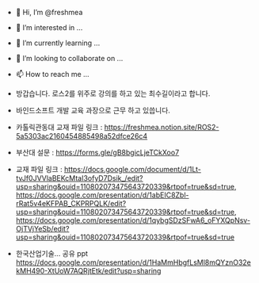 - 👋 Hi, I’m @freshmea
- 👀 I’m interested in ...
- 🌱 I’m currently learning ...
- 💞️ I’m looking to collaborate on ...
- 📫 How to reach me ...
- 방갑습니다. 로스2를 위주로 강의를 하고 있는 최수길이라고 합니다. 
- 바인드소프트 개발 교육 과장으로 근무 하고 있씁니다.

- 카톨릭관동대 교재 파일 링크 : https://freshmea.notion.site/ROS2-5a5303ac2160454885498a52dfce26c4



- 부산대 설문 : https://forms.gle/gB8bgicLjeTCkXoo7
- 교재 파일 링크 : https://docs.google.com/document/d/1Lt-tvJf0JVVlaBEKcMtaI3ofyD7Dsik_/edit?usp=sharing&ouid=110802073475643720339&rtpof=true&sd=true, https://docs.google.com/presentation/d/1abEIC8Zbl-rRat5v4eKFPAB_CKPRPQLK/edit?usp=sharing&ouid=110802073475643720339&rtpof=true&sd=true, https://docs.google.com/presentation/d/1qybgSDzSFwA6_oFYXQpNsv-OjTVjYeSb/edit?usp=sharing&ouid=110802073475643720339&rtpof=true&sd=true
<!---
freshmea/freshmea is a ✨ special ✨ repository because its `README.md` (this file) appears on your GitHub profile.
You can click the Preview link to take a look at your changes.
--->

- 한국산업기술... 공유 ppt 
https://docs.google.com/presentation/d/1HaMmHbgfLsMl8mQYznO32ekMH490-XtUoW7AQRjtEtk/edit?usp=sharing

